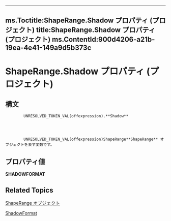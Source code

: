 
---
ms.Toctitle:ShapeRange.Shadow プロパティ (プロジェクト)
title:ShapeRange.Shadow プロパティ (プロジェクト)
ms.ContentId:900d4206-a21b-19ea-4e41-149a9d5b373c
---
# ShapeRange.Shadow プロパティ (プロジェクト)





## 構文

            UNRESOLVED_TOKEN_VAL(offexpression).**Shadow**




            UNRESOLVED_TOKEN_VAL(offexpression)ShapeRange**ShapeRange** オブジェクトを表す変数です。



## プロパティ値
**SHADOWFORMAT**



## Related Topics

[ShapeRange オブジェクト](315031aa-4b8c-424b-26e7-ce15897beb05.md)

[ShadowFormat](http://msdn.microsoft.com/en-us/library/office/ff195339(v=office.15))




